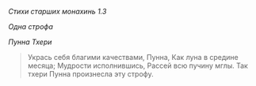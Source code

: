 *Стихи старших монахинь 1\.3*

*Одна строфа*

*Пунна Тхери*

> Укрась себя благими качествами, Пунна,
> Как луна в средине месяца;
> Мудрости исполнившись,
> Рассей всю пучину мглы\.
Так тхери Пунна произнесла эту строфу\.

